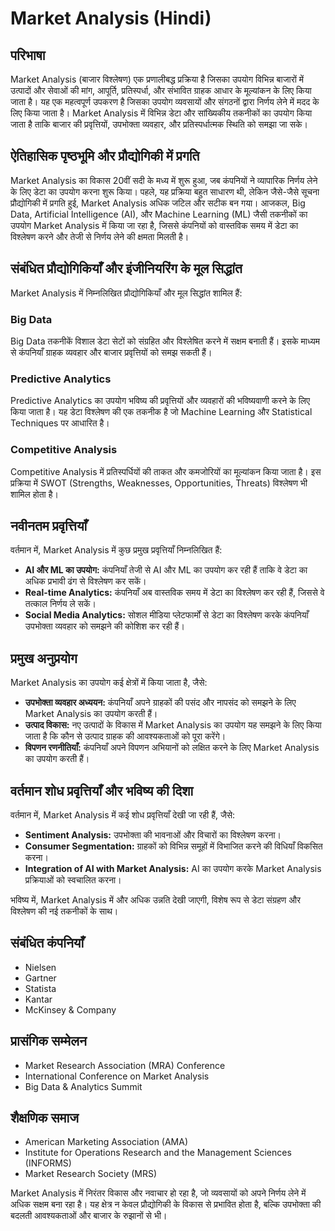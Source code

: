 # Market Analysis (Hindi)

## परिभाषा

Market Analysis (बाजार विश्लेषण) एक प्रणालीबद्ध प्रक्रिया है जिसका उपयोग विभिन्न बाजारों में उत्पादों और सेवाओं की मांग, आपूर्ति, प्रतिस्पर्धा, और संभावित ग्राहक आधार के मूल्यांकन के लिए किया जाता है। यह एक महत्वपूर्ण उपकरण है जिसका उपयोग व्यवसायों और संगठनों द्वारा निर्णय लेने में मदद के लिए किया जाता है। Market Analysis में विभिन्न डेटा और सांख्यिकीय तकनीकों का उपयोग किया जाता है ताकि बाजार की प्रवृत्तियों, उपभोक्ता व्यवहार, और प्रतिस्पर्धात्मक स्थिति को समझा जा सके।

## ऐतिहासिक पृष्ठभूमि और प्रौद्योगिकी में प्रगति

Market Analysis का विकास 20वीं सदी के मध्य में शुरू हुआ, जब कंपनियों ने व्यापारिक निर्णय लेने के लिए डेटा का उपयोग करना शुरू किया। पहले, यह प्रक्रिया बहुत साधारण थी, लेकिन जैसे-जैसे सूचना प्रौद्योगिकी में प्रगति हुई, Market Analysis अधिक जटिल और सटीक बन गया। आजकल, Big Data, Artificial Intelligence (AI), और Machine Learning (ML) जैसी तकनीकों का उपयोग Market Analysis में किया जा रहा है, जिससे कंपनियों को वास्तविक समय में डेटा का विश्लेषण करने और तेजी से निर्णय लेने की क्षमता मिलती है।

## संबंधित प्रौद्योगिकियाँ और इंजीनियरिंग के मूल सिद्धांत

Market Analysis में निम्नलिखित प्रौद्योगिकियाँ और मूल सिद्धांत शामिल हैं:

### Big Data

Big Data तकनीकें विशाल डेटा सेटों को संग्रहित और विश्लेषित करने में सक्षम बनाती हैं। इसके माध्यम से कंपनियाँ ग्राहक व्यवहार और बाजार प्रवृत्तियों को समझ सकती हैं।

### Predictive Analytics

Predictive Analytics का उपयोग भविष्य की प्रवृत्तियों और व्यवहारों की भविष्यवाणी करने के लिए किया जाता है। यह डेटा विश्लेषण की एक तकनीक है जो Machine Learning और Statistical Techniques पर आधारित है।

### Competitive Analysis

Competitive Analysis में प्रतिस्पर्धियों की ताकत और कमजोरियों का मूल्यांकन किया जाता है। इस प्रक्रिया में SWOT (Strengths, Weaknesses, Opportunities, Threats) विश्लेषण भी शामिल होता है।

## नवीनतम प्रवृत्तियाँ

वर्तमान में, Market Analysis में कुछ प्रमुख प्रवृत्तियाँ निम्नलिखित हैं:

- **AI और ML का उपयोग:** कंपनियाँ तेजी से AI और ML का उपयोग कर रही हैं ताकि वे डेटा का अधिक प्रभावी ढंग से विश्लेषण कर सकें।
- **Real-time Analytics:** कंपनियाँ अब वास्तविक समय में डेटा का विश्लेषण कर रही हैं, जिससे वे तत्काल निर्णय ले सकें।
- **Social Media Analytics:** सोशल मीडिया प्लेटफार्मों से डेटा का विश्लेषण करके कंपनियाँ उपभोक्ता व्यवहार को समझने की कोशिश कर रही हैं।

## प्रमुख अनुप्रयोग

Market Analysis का उपयोग कई क्षेत्रों में किया जाता है, जैसे:

- **उपभोक्ता व्यवहार अध्ययन:** कंपनियाँ अपने ग्राहकों की पसंद और नापसंद को समझने के लिए Market Analysis का उपयोग करती हैं।
- **उत्पाद विकास:** नए उत्पादों के विकास में Market Analysis का उपयोग यह समझने के लिए किया जाता है कि कौन से उत्पाद ग्राहक की आवश्यकताओं को पूरा करेंगे।
- **विपणन रणनीतियाँ:** कंपनियाँ अपने विपणन अभियानों को लक्षित करने के लिए Market Analysis का उपयोग करती हैं।

## वर्तमान शोध प्रवृत्तियाँ और भविष्य की दिशा

वर्तमान में, Market Analysis में कई शोध प्रवृत्तियाँ देखी जा रही हैं, जैसे:

- **Sentiment Analysis:** उपभोक्ता की भावनाओं और विचारों का विश्लेषण करना।
- **Consumer Segmentation:** ग्राहकों को विभिन्न समूहों में विभाजित करने की विधियाँ विकसित करना।
- **Integration of AI with Market Analysis:** AI का उपयोग करके Market Analysis प्रक्रियाओं को स्वचालित करना।

भविष्य में, Market Analysis में और अधिक उन्नति देखी जाएगी, विशेष रूप से डेटा संग्रहण और विश्लेषण की नई तकनीकों के साथ।

## संबंधित कंपनियाँ

- Nielsen
- Gartner
- Statista
- Kantar
- McKinsey & Company

## प्रासंगिक सम्मेलन

- Market Research Association (MRA) Conference
- International Conference on Market Analysis
- Big Data & Analytics Summit

## शैक्षणिक समाज

- American Marketing Association (AMA)
- Institute for Operations Research and the Management Sciences (INFORMS)
- Market Research Society (MRS)

Market Analysis में निरंतर विकास और नवाचार हो रहा है, जो व्यवसायों को अपने निर्णय लेने में अधिक सक्षम बना रहा है। यह क्षेत्र न केवल प्रौद्योगिकी के विकास से प्रभावित होता है, बल्कि उपभोक्ता की बदलती आवश्यकताओं और बाजार के रुझानों से भी।